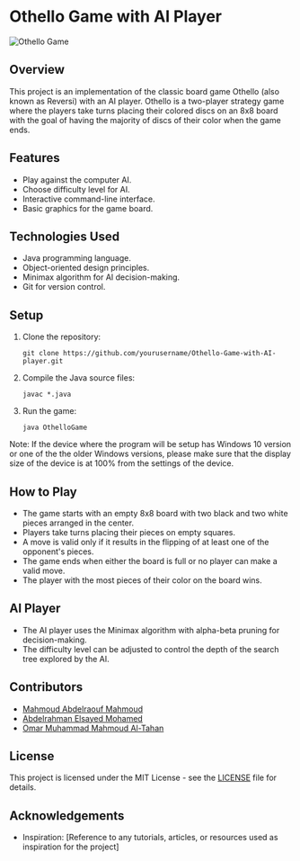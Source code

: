 # Othello Game with AI Player

![Othello Game](https://github.com/SemoMoh/Othello-Game-with-AI-player/assets/90259729/18050616-bce6-4cbd-8881-1d6be94a2fe9)

## Overview

This project is an implementation of the classic board game Othello (also known as Reversi) with an AI player. Othello is a two-player strategy game where the players take turns placing their colored discs on an 8x8 board with the goal of having the majority of discs of their color when the game ends.

## Features

- Play against the computer AI.
- Choose difficulty level for AI.
- Interactive command-line interface.
- Basic graphics for the game board.

## Technologies Used

- Java programming language.
- Object-oriented design principles.
- Minimax algorithm for AI decision-making.
- Git for version control.

## Setup

1. Clone the repository:

    ```
    git clone https://github.com/yourusername/Othello-Game-with-AI-player.git
    ```

2. Compile the Java source files:

    ```
    javac *.java
    ```

3. Run the game:

    ```
    java OthelloGame
    ```

Note: If the device where the program will be setup has Windows 10 version or one of the the older Windows versions, please make sure that the display size of the device is at 100% from the settings of the device.

## How to Play

- The game starts with an empty 8x8 board with two black and two white pieces arranged in the center.
- Players take turns placing their pieces on empty squares.
- A move is valid only if it results in the flipping of at least one of the opponent's pieces.
- The game ends when either the board is full or no player can make a valid move.
- The player with the most pieces of their color on the board wins.

## AI Player

- The AI player uses the Minimax algorithm with alpha-beta pruning for decision-making.
- The difficulty level can be adjusted to control the depth of the search tree explored by the AI.

## Contributors

- [Mahmoud Abdelraouf Mahmoud](https://github.com/Mahmoud-Abdelraouf)
- [Abdelrahman Elsayed Mohamed](https://github.com/d3cypherd)
- [Omar Muhammad Mahmoud Al-Tahan](https://github.com/UmarTahanix)

## License

This project is licensed under the MIT License - see the [LICENSE](LICENSE) file for details.

## Acknowledgements

- Inspiration: [Reference to any tutorials, articles, or resources used as inspiration for the project]
